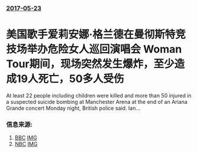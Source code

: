 ### [2017-05-23](/news/2017/05/23/index.md)

##### 
# 美国歌手爱莉安娜·格兰德在曼彻斯特竞技场举办危险女人巡回演唱会 Woman Tour期间，现场突然发生爆炸，至少造成19人死亡，50多人受伤 

At least 22 people including children were killed and more than 50 injured in a suspected suicide bombing at Manchester Arena at the end of an Ariana Grande concert Monday night, British police said. Ian...


### 信息来源:

1. [BBC](http://www.bbc.com/news/uk-england-manchester-40007886) [IMG](https://ichef.bbci.co.uk/images/ic/1024x576/p053qsgc.jpg)
2. [NBC](http://www.nbcphiladelphia.com/news/national-international/British-Police-Incident-Reports-at-Manchester-Arena-423715894.html) [IMG](https://media.nbcphiladelphia.com/images/1200*675/170522-manchester-explosion-ac-730p.jpg)
